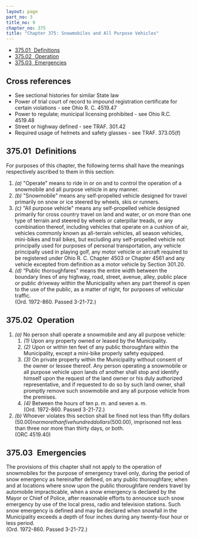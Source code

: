 ```yaml
---
layout: page
part_no: 3
title_no: 9
chapter_no: 375
title: "Chapter 375: Snowmobiles and All Purpose Vehicles"
---
```


* [375.01   Definitions](#37501-definitions)
* [375.02   Operation](#37502-operation)
* [375.03   Emergencies](#37503-emergencies)

## Cross references

* See sectional histories for similar State law
* Power of trial court of record to impound registration certificate for certain
violations - see Ohio R. C. 4519.47
* Power to regulate; municipal licensing prohibited - see Ohio R.C. 4519.48
* Street or highway defined - see TRAF. 301.42
* Required usage of helmets and safety glasses - see TRAF. 373.05(f)

## 375.01   Definitions

For purposes of this chapter, the following terms shall have the meanings
respectively ascribed to them in this section:

1. _(a)_ "Operate" means to ride in or on and to control the operation of a
snowmobile and all purpose vehicle in any manner.
2. _(b)_ "Snowmobile" means any self-propelled vehicle designed for travel
primarily on snow or ice steered by wheels, skis or runners.
3. _(c)_ "All purpose vehicle" means any self-propelled vehicle designed
primarily for cross country travel on land and water, or on more than one type
of terrain and steered by wheels or caterpillar treads, or any combination
thereof, including vehicles that operate on a cushion of air, vehicles commonly
known as all-terrain vehicles, all season vehicles, mini-bikes and trail bikes,
but excluding any self-propelled vehicle not principally used for purposes of
personal transportation, any vehicle principally used in playing golf, any
motor vehicle or aircraft required to be registered under Ohio R. C. Chapter 4503 or Chapter 4561 and any vehicle excepted from definition as a motor
vehicle by Section 301.20.
4. _(d)_ “Public thoroughfares” means the entire width between the boundary
lines of any highway, road, street, avenue, alley, public place or public
driveway within the Municipality when any part thereof is open to the use of
the public, as a matter of right, for purposes of vehicular traffic.  
(Ord. 1972-860. Passed 3-21-72.)

## 375.02   Operation

1. _(a)_ No person shall operate a snowmobile and any all purpose vehicle:
    1. _(1)_ Upon any property owned or leased by the Municipality.
    2. _(2)_ Upon or within ten feet of any public thoroughfare within the
Municipality, except a mini-bike properly safety equipped.
    3. _(3)_ On private property within the Municipality without consent of the owner
or lessee thereof. Any person operating a snowmobile or all purpose vehicle
upon lands of another shall stop and identify himself upon the request of the
land owner or his duly authorized representative, and if requested to do so by
such land owner, shall promptly remove such snowmobile and any all purpose
vehicle from the premises.
    4. _(4)_ Between the hours of ten p. m. and seven a. m.  
(Ord. 1972-860. Passed 3-21-72.)
2. _(b)_ Whoever violates this section shall be fined not less than fifty
dollars ($50.00) nor more than five hundred dollars ($500.00), imprisoned not
less than three nor more than thirty days, or both.  
(ORC 4519.40)

## 375.03   Emergencies

The provisions of this chapter shall not apply to the operation of
snowmobiles for the purpose of emergency travel only, during the period of snow
emergency as hereinafter defined, on any public thoroughfare; when and at
locations where snow upon the public thoroughfare renders travel by automobile
impracticable, when a snow emergency is declared by the Mayor or Chief of
Police, after reasonable efforts to announce such snow emergency by use of the
local press, radio and television stations. Such snow emergency is defined and
may be declared when snowfall in the Municipality exceeds a depth of four
inches during any twenty-four hour or less period.  
(Ord. 1972-860. Passed 3-21-72.)
